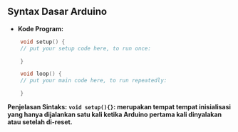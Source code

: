 ## Syntax Dasar Arduino

* **Kode Program:**
```cpp
    void setup() {
    // put your setup code here, to run once:

    }

    void loop() {
    // put your main code here, to run repeatedly:

    }
```

**Penjelasan Sintaks:**
     **`void setup(){}`: merupakan tempat tempat inisialisasi yang hanya dijalankan satu kali ketika Arduino pertama kali dinyalakan atau setelah di-reset.**